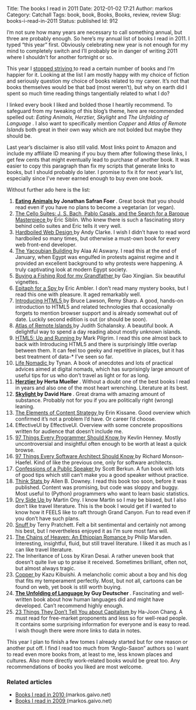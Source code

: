 Title: The books I read in 2011
Date: 2012-01-02 17:21
Author: markos
Category: Catchall
Tags: book, book, Books, Books, review, review
Slug: books-i-read-in-2011
Status: published
Id: 912

<html>
 <body>
  <div>
   <p>
    I’m not sure how many years are necessary to call something annual, but three are probably enough. So here’s my annual list of books I read in 2011. I typed “this year” first. Obviously celebrating new year is not enough for my mind to completely switch and I’ll probably be in danger of writing 2011 where I shouldn’t for another fortnight or so.
   </p>
   <p>
    This year I
    <a href="gamification-of-book-reading.html" title="Why I stopped">
     stopped striving
    </a>
    to read a certain number of books and I’m happier for it. Looking at the list I am mostly happy with my choice of fiction and seriously question my choice of books related to my career. It’s not that books themselves would be that bad (most weren’t), but why on earth did I spent so much time reading things tangentially related to what I do?
   </p>
   <p>
    I linked every book I liked and bolded those I heartily recommend. To safeguard from my tweaking of this blog’s theme, here are recommended spelled out:
    <em>
     Eating Animals, Herztier, Skylight
    </em>
    and
    <em>
     The Unfolding of Language
    </em>
    . I also want to specifically mention
    <em>
     Copper
    </em>
    and
    <em>
     Atlas of Remote Islands
    </em>
    both great in their own way which are not bolded but maybe they should be.
   </p>
   <p>
    Last year’s disclaimer is also still valid. Most links point to Amazon  and include my affiliate ID meaning if you buy them after following  these links, I get few cents that might eventually lead to purchase of  another book. It was easier to copy this paragraph than fix my scripts that generate links to books, but I should probably do later. I promise to fix it for next year’s list, especially since I’ve never earned enough to buy even one book.
   </p>
   <p>
    Without further ado here is the list:
   </p>
   <ol>
    <li>
     <strong>
      <a href="http://www.amazon.com/gp/product/0316069884?ie=UTF8&amp;tag=devel-20&amp;linkCode=as2&amp;camp=1789&amp;creative=390957&amp;creativeASIN=0316069884">
       Eating Animals
      </a>
      by Jonathan Safran Foer
     </strong>
     . Great book that you should read even if you have no plans to become a vegetarian (or vegan).
    </li>
    <li>
     <a href="http://www.amazon.com/gp/product/0802119298?ie=UTF8&amp;tag=devel-20&amp;linkCode=as2&amp;camp=1789&amp;creative=390957&amp;creativeASIN=0802119298">
      The Cello Suites: J. S. Bach, Pablo Casals, and the Search for a Baroque Masterpiece
     </a>
     by Eric Siblin. Who knew there is such a fascinating story behind cello suites and Eric tells it very well.
    </li>
    <li>
     <a href="http://fivesimplesteps.com/books/hardboiled-web-design">
      Hardboiled Web Design
     </a>
     by Andy Clarke. I wish I didn’t have to read word hardboiled so many times, but otherwise a must-own book for every web front-end developer.
    </li>
    <li>
     <a href="http://www.amazon.com/gp/product/0060878134?ie=UTF8&amp;tag=devel-20&amp;linkCode=as2&amp;camp=1789&amp;creative=390957&amp;creativeASIN=0060878134">
      The Yacoubian Building
     </a>
     by Alaa Al Aswany. I read this at the end of January, when Egypt was engulfed in protests against regime and it provided an excellent background to why protests were happening. A truly captivating look at modern Egypt society.
    </li>
    <li>
     <a href="http://www.amazon.com/gp/product/0060575557?ie=UTF8&amp;tag=devel-20&amp;linkCode=as2&amp;camp=1789&amp;creative=390957&amp;creativeASIN=0060575557">
      Buying a Fishing Rod for my Grandfather
     </a>
     by Gao Xingjian. Six beautiful vignettes.
    </li>
    <li>
     <a href="http://www.amazon.com/gp/product/0375713247?ie=UTF8&amp;tag=devel-20&amp;linkCode=as2&amp;camp=1789&amp;creative=390957&amp;creativeASIN=0375713247">
      Epitaph for a Spy
     </a>
     by Eric Ambler. I don’t read many mystery books, but I read this one with pleasure. It aged remarkably well.
    </li>
    <li>
     <a href="http://www.amazon.com/gp/product/0321687299?ie=UTF8&amp;tag=devel-20&amp;linkCode=as2&amp;camp=1789&amp;creative=390957&amp;creativeASIN=0321687299">
      Introducing HTML5
     </a>
     by Bruce Lawson, Remy Sharp. A good, hands-on introduction to HTML5 and related technologies that occasionally forgets to mention browser support and is already somewhat out of date. Luckily second edition is out (or should be soon).
    </li>
    <li>
     <a href="http://www.amazon.com/gp/product/014311820X?ie=UTF8&amp;tag=devel-20&amp;linkCode=as2&amp;camp=1789&amp;creative=390957&amp;creativeASIN=014311820X">
      Atlas of Remote Islands
     </a>
     by Judith Schalansky. A beautiful book. A delightful way to spend a day reading about mostly unknown islands.
    </li>
    <li>
     <a href="http://www.amazon.com/gp/product/0596806027?ie=UTF8&amp;tag=devel-20&amp;linkCode=as2&amp;camp=1789&amp;creative=390957&amp;creativeASIN=0596806027">
      HTML5: Up and Running
     </a>
     by Mark Pilgrim. I read this one almost back to back with Introducing HTML5 and there is surprisingly little overlap between them. It can feel too geeky and repetitive in places, but it has best treatment of data-* I’ve seen so far.
    </li>
    <li>
     <a href="http://www.amazon.com/gp/product/144953662X?ie=UTF8&amp;tag=devel-20&amp;linkCode=as2&amp;camp=1789&amp;creative=390957&amp;creativeASIN=144953662X">
      Life Nomadic
     </a>
     by Tynan. A book of anecdotes and lots of practical advices aimed at digital nomads, which has surprisingly large amount of useful tips for us who don’t travel as light or for as long.
    </li>
    <li>
     <strong>
      <a href="http://www.amazon.com/gp/product/0810115972?ie=UTF8&amp;tag=devel-20&amp;linkCode=as2&amp;camp=1789&amp;creative=390957&amp;creativeASIN=0810115972">
       Herztier
      </a>
      by Herta Mueller
     </strong>
     . Without a doubt one of the best books I read in years and also one of the most heart wrenching. Literature at its best.
    </li>
    <li>
     <strong>
      <a href="http://www.amazon.com/gp/product/0571176127?ie=UTF8&amp;tag=devel-20&amp;linkCode=as2&amp;camp=1789&amp;creative=390957&amp;creativeASIN=0571176127">
       Skylight
      </a>
      by David Hare
     </strong>
     . Great drama with amazing amount of substance. Probably not for you if you are politically right (wrong) leaning.
    </li>
    <li>
     <a href="http://books.alistapart.com/products/the-elements-of-content-strategy">
      The Elements of Content Strategy
     </a>
     by Erin Kissane. Good overview which confirmed it’s not a problem I’d have. Or career I’d choose.
    </li>
    <li>
     EffectiveUI by EffectiveUI. Overview with some concrete propositions written for audience that doesn’t include me.
    </li>
    <li>
     <a href="http://www.amazon.com/gp/product/0596809484/ref=as_li_ss_tl?ie=UTF8&amp;tag=devel-20&amp;linkCode=as2&amp;camp=1789&amp;creative=390957&amp;creativeASIN=0596809484">
      97 Things Every Programmer Should Know
     </a>
     by Kevlin Henney. Mostly uncontroversial and insightful often enough to be worth at least a quick browse.
    </li>
    <li>
     <a href="http://www.amazon.com/gp/product/059652269X/ref=as_li_ss_tl?ie=UTF8&amp;tag=devel-20&amp;linkCode=as2&amp;camp=1789&amp;creative=390957&amp;creativeASIN=059652269X">
      97 Things Every Software Architect Should Know
     </a>
     by Richard Monson-Haefel. Kind of like the previous one, only for software architects.
    </li>
    <li>
     <a href="http://www.amazon.com/gp/product/0596801998/ref=as_li_ss_tl?ie=UTF8&amp;tag=devel-20&amp;linkCode=as2&amp;camp=1789&amp;creative=390957&amp;creativeASIN=0596801998">
      Confessions of a Public Speaker
     </a>
     by Scott Berkun. A fun book with lots of good tips which still can’t make you a good speaker without practice.
    </li>
    <li>
     <a href="http://www.amazon.com/gp/product/1449307116/ref=as_li_ss_tl?ie=UTF8&amp;tag=devel-20&amp;linkCode=as2&amp;camp=1789&amp;creative=390957&amp;creativeASIN=1449307116">
      Think Stats
     </a>
     by Allen B. Downey. I read this book too soon, before it was published. Content was promising, but code was sloppy and buggy. Most useful to (Python) programmers who want to learn basic statistics.
    </li>
    <li>
     <a href="http://www.amazon.com/gp/product/B0056AH7GO/ref=as_li_ss_tl?ie=UTF8&amp;tag=devel-20&amp;linkCode=as2&amp;camp=1789&amp;creative=390957&amp;creativeASIN=B0056AH7GO">
      Dry Side Up
     </a>
     by Martin Ony. I know Martin so I may be biased, but I also don’t like travel literature. This is the book I would get if I wanted to know how it FEELS like to raft through Grand Canyon. Fun to read even if you don’t have such plans.
    </li>
    <li>
     <a href="http://www.amazon.com/gp/product/0062011847/ref=as_li_ss_tl?ie=UTF8&amp;tag=devel-20&amp;linkCode=as2&amp;camp=1789&amp;creative=390957&amp;creativeASIN=0062011847">
      Snuff
     </a>
     by Terry Pratchett. Felt a bit sentimental and certainly not among his best, but I nevertheless enjoyed it as I’m sure most fans will.
    </li>
    <li>
     <a href="http://www.amazon.com/gp/product/B000O8MVGY/ref=as_li_ss_tl?ie=UTF8&amp;tag=devel-20&amp;linkCode=as2&amp;camp=1789&amp;creative=390957&amp;creativeASIN=B000O8MVGY">
      The Chains of Heaven: An Ethiopian Romance
     </a>
     by Philip Marsden. Interesting, insightful, fluid, but still travel literature. I liked it as much as I can like travel literature.
    </li>
    <li>
     The Inheritance of Loss by Kiran Desai. A rather uneven book that doesn’t quite live up to praise it received. Sometimes brilliant, often not, but almost always tragic.
    </li>
    <li>
     <a href="http://www.amazon.com/gp/product/0545098939/ref=as_li_ss_tl?ie=UTF8&amp;tag=devel-20&amp;linkCode=as2&amp;camp=1789&amp;creative=390957&amp;creativeASIN=0545098939">
      Copper
     </a>
     by Kazu Kibuishi. A melancholic comic about a boy and his dog that fits my temperament perfectly. Most, but not all, cartoons can be found on web, yet book is still worth buying.
    </li>
    <li>
     <strong>
      <a href="http://www.amazon.com/gp/product/0805079076/ref=as_li_ss_tl?ie=UTF8&amp;tag=devel-20&amp;linkCode=as2&amp;camp=1789&amp;creative=390957&amp;creativeASIN=0805079076">
       The Unfolding of Language
      </a>
      by Guy Deutscher
     </strong>
     . Fascinating and well-written book about how human languages did and might have developed. Can’t recommend highly enough.
    </li>
    <li>
     <a href="http://www.amazon.com/gp/product/1608191664/ref=as_li_ss_tl?ie=UTF8&amp;tag=devel-20&amp;linkCode=as2&amp;camp=1789&amp;creative=390957&amp;creativeASIN=160819166">
      23 Things They Don’t Tell You about Capitalism
     </a>
     by Ha-Joon Chang. A must read for free-market proponents and less so for well-read people. It contains some surprising information for everyone and is easy to read. I wish though there were more links to data in notes.
    </li>
   </ol>
   <p>
    This year I plan to finish a few tomes I already started but for one reason or another put off. I find I read too much from “Anglo-Saxon” authors so I want to read even more books from, at least to me, less known places and cultures. Also more directly work-related books would be great too. Any recommendations of books you liked are most welcome.
   </p>
   <h3>
    Related articles
   </h3>
   <ul>
    <li>
     <a href="books-i-read-in-2010.html">
      Books I read in 2010
     </a>
     (markos.gaivo.net)
    </li>
    <li>
     <a href="books-i-read-in-2009.html">
      Books I read in 2009
     </a>
     (markos.gaivo.net)
    </li>
   </ul>
  </div>
 </body>
</html>